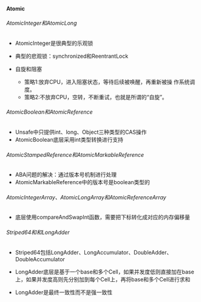 #### Atomic

###### AtomicInteger和AtomicLong

- AtomicInteger是很典型的乐观锁
- 典型的悲观锁：synchronized和ReentrantLock

- 自旋和阻塞
  - 策略1:放弃CPU，进入阻塞状态，等待后续被唤醒，再重新被操 作系统调度。
  - 策略2:不放弃CPU，空转，不断重试，也就是所谓的“自旋”。

###### AtomicBoolean和AtomicReference

- Unsafe中只提供int、long、Object三种类型的CAS操作
- AtomicBoolean底层采用int类型转换进行支持

###### AtomicStampedReference和AtomicMarkableReference

- ABA问题的解决：通过版本号机制进行处理
- AtomicMarkableReference中的版本号是boolean类型的

###### AtomicIntegerArray、AtomicLongArray和AtomicReferenceArray

- 底层使用compareAndSwapInt函数，需要把下标转化成对应的内存偏移量

###### Striped64和和LongAdder

- Striped64包括LongAdder、LongAccumulator、DoubleAdder、DoubleAccumulator
- LongAdder底层是基于一个base和多个Cell，如果并发度低则直接加在base上，如果并发度高则先分别加到每个Cell上，再将base和多个Cell进行求和

- LongAdder是最终一致性而不是强一致性



